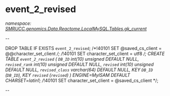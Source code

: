 ﻿# event_2_revised
_namespace: [SMRUCC.genomics.Data.Reactome.LocalMySQL.Tables.gk_current](./index.md)_

--
 
 DROP TABLE IF EXISTS `event_2_revised`;
 /*!40101 SET @saved_cs_client = @@character_set_client */;
 /*!40101 SET character_set_client = utf8 */;
 CREATE TABLE `event_2_revised` (
 `DB_ID` int(10) unsigned DEFAULT NULL,
 `revised_rank` int(10) unsigned DEFAULT NULL,
 `revised` int(10) unsigned DEFAULT NULL,
 `revised_class` varchar(64) DEFAULT NULL,
 KEY `DB_ID` (`DB_ID`),
 KEY `revised` (`revised`)
 ) ENGINE=MyISAM DEFAULT CHARSET=latin1;
 /*!40101 SET character_set_client = @saved_cs_client */;
 
 --





